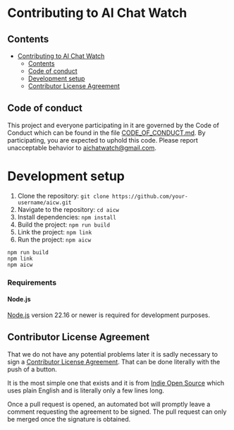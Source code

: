# Contributing to AI Chat Watch

## Contents

- [Contributing to AI Chat Watch](#contributing-to-ai-chat-watch)
	- [Contents](#contents)
	- [Code of conduct](#code-of-conduct)
	- [Development setup](#development-setup)
	- [Contributor License Agreement](#contributor-license-agreement)

## Code of conduct

This project and everyone participating in it are governed by the Code of
Conduct which can be found in the file [CODE_OF_CONDUCT.md](CODE_OF_CONDUCT.md).
By participating, you are expected to uphold this code. Please report
unacceptable behavior to aichatwatch@gmail.com.

# Development setup

1. Clone the repository: `git clone https://github.com/your-username/aicw.git`
2. Navigate to the repository: `cd aicw`
3. Install dependencies: `npm install`
4. Build the project: `npm run build`
5. Link the project: `npm link`
6. Run the project: `npm aicw`

```
npm run build
npm link
npm aicw 
```

### Requirements

#### Node.js

[Node.js](https://nodejs.org/en/) version 22.16 or newer is required for development purposes.

## Contributor License Agreement

That we do not have any potential problems later it is sadly necessary to sign a [Contributor License Agreement](CONTRIBUTOR_LICENSE_AGREEMENT.md). That can be done literally with the push of a button.

It is the most simple one that exists and it is from [Indie Open Source](https://indieopensource.com/forms/cla) which uses plain English and is literally only a few lines long.

Once a pull request is opened, an automated bot will promptly leave a comment requesting the agreement to be signed. The pull request can only be merged once the signature is obtained.